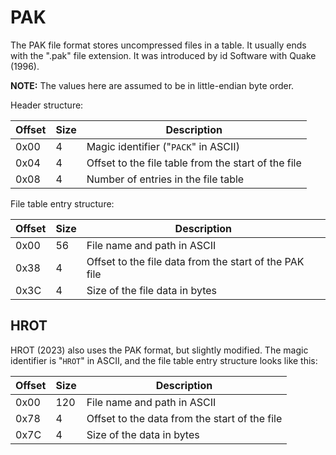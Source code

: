 
# PAK

The PAK file format stores uncompressed files in a table. It usually ends with
the ".pak" file extension. It was introduced by id Software with Quake (1996).

**NOTE:** The values here are assumed to be in little-endian byte order.

Header structure:

| Offset | Size | Description |
|---|---|---|
| 0x00 | 4 | Magic identifier ("`PACK`" in ASCII) |
| 0x04 | 4 | Offset to the file table from the start of the file |
| 0x08 | 4 | Number of entries in the file table |

File table entry structure:

| Offset | Size | Description |
|---|---|---|
| 0x00 | 56 | File name and path in ASCII |
| 0x38 | 4 | Offset to the file data from the start of the PAK file |
| 0x3C | 4 | Size of the file data in bytes |

## HROT

HROT (2023) also uses the PAK format, but slightly modified. The magic
identifier is "`HROT`" in ASCII, and the file table entry structure looks like
this:

| Offset | Size | Description |
|---|---|---|
| 0x00 | 120 | File name and path in ASCII |
| 0x78 | 4 | Offset to the data from the start of the file |
| 0x7C | 4 | Size of the data in bytes |
